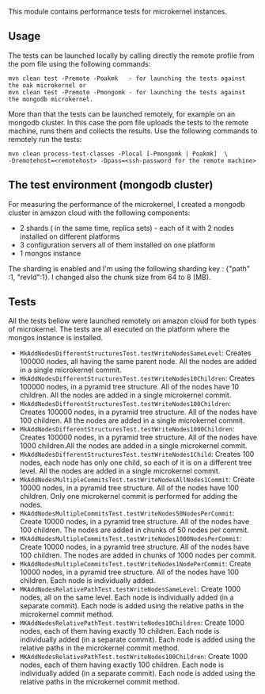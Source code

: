 <!--
   Licensed to the Apache Software Foundation (ASF) under one or more
   contributor license agreements.  See the NOTICE file distributed with
   this work for additional information regarding copyright ownership.
   The ASF licenses this file to You under the Apache License, Version 2.0
   (the "License"); you may not use this file except in compliance with
   the License.  You may obtain a copy of the License at

       http://www.apache.org/licenses/LICENSE-2.0

   Unless required by applicable law or agreed to in writing, software
   distributed under the License is distributed on an "AS IS" BASIS,
   WITHOUT WARRANTIES OR CONDITIONS OF ANY KIND, either express or implied.
   See the License for the specific language governing permissions and
   limitations under the License.
  -->

This module contains performance tests for microkernel instances.

Usage
-----

The tests can be launched locally by calling directly the remote profile from the pom file using the
following commands:

    mvn clean test -Premote -Poakmk   - for launching the tests against the oak microkernel or
    mvn clean test -Premote -Pmongomk - for launching the tests against the mongodb microkernel.
        
More than that the tests can be launched remotely, for example on an mongodb cluster. In this case
the pom file uploads the tests to the remote machine, runs them and collects the results. Use the
following commands to remotely run the tests:
    
    mvn clean process-test-classes -Plocal [-Pmongomk | Poakmk]  \
    -Dremotehost=<remotehost> -Dpass=<ssh-password for the remote machine>

The test environment (mongodb cluster)
--------------------------------------
    
For measuring the performance of the microkernel, I created a mongodb cluster in amazon cloud with
the following components:

* 2 shards ( in the same time, replica sets) - each of it with 2 nodes installed on different
  platforms
* 3 configuration servers all of them installed on one platform
* 1 mongos instance
        
The sharding is enabled and I'm using the following sharding key : {"path" :1, "revId":1}. I
changed also the chunk size from 64 to 8 (MB).


Tests
-----

All the tests bellow were launched remotely on amazon cloud for both types of microkernel. The tests
are all executed on the platform where the mongos instance is installed.
        
* `MkAddNodesDifferentStructuresTest.testWriteNodesSameLevel`: Creates 100000 nodes, all having the
  same parent node. All the nodes are added in a single microkernel commit.
* `MkAddNodesDifferentStructuresTest.testWriteNodes10Children`: Creates 100000 nodes, in a pyramid
  tree structure. All of the nodes have 10 children. All the nodes are added in a single microkernel
  commit.
* `MkAddNodesDifferentStructuresTest.testWriteNodes100Children`: Creates 100000 nodes, in a pyramid
  tree structure. All of the nodes have 100 children. All the nodes are added in a single
  microkernel commit.
* `MkAddNodesDifferentStructuresTest.testWriteNodes1000Children`: Creates 100000 nodes, in a pyramid
  tree structure. All of the nodes have 1000 children.All the nodes are added in a single
  microkernel commit.
* `MkAddNodesDifferentStructuresTest.testWriteNodes1Child`: Creates 100 nodes, each node has only
  one child, so each of it is on a different tree level. All the nodes are added in a single
  microkernel commit.
* `MkAddNodesMultipleCommitsTest.testWriteNodesAllNodes1Commit`: Create 10000 nodes, in a pyramid
  tree structure. All of the nodes have 100 children. Only one microkernel commit is performed for
  adding the nodes.
* `MkAddNodesMultipleCommitsTest.testWriteNodes50NodesPerCommit`: Create 10000 nodes, in a pyramid
  tree structure. All of the nodes have 100 children. The nodes are added in chunks of 50 nodes per
  commit.
* `MkAddNodesMultipleCommitsTest.testWriteNodes1000NodesPerCommit`: Create 10000 nodes, in a pyramid
  tree structure. All of the nodes have 100 children. The nodes are added in chunks of 1000 nodes
  per commit.
* `MkAddNodesMultipleCommitsTest.testWriteNodes1NodePerCommit`: Create 10000 nodes, in a pyramid
  tree structure. All of the nodes have 100 children. Each node is individually added.
* `MKAddNodesRelativePathTest.testWriteNodesSameLevel`: Create 1000 nodes, all on the same level.
  Each node is individually added (in a separate commit). Each node is added using the relative
  paths in the microkernel commit method.
* `MKAddNodesRelativePathTest.testWriteNodes10Children`: Create 1000 nodes, each of them having
  exactly 10 children. Each node is individually added (in a separate commit). Each node is added
  using the relative paths in the microkernel commit method.
* `MKAddNodesRelativePathTest.testWriteNodes100Children`: Create 1000 nodes, each of them having
  exactly 100 children. Each node is individually added (in a separate commit). Each node is added
  using the relative paths in the microkernel commit method.
